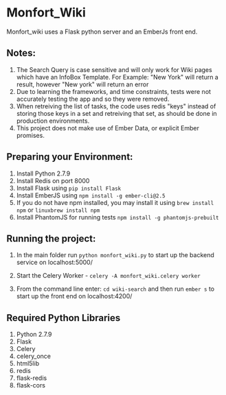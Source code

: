 
# Monfort_Wiki

Monfort_wiki uses a Flask python server and an EmberJs front end.


## Notes:

  1. The Search Query is case sensitive and will only work for Wiki pages which have an InfoBox Template. For Example: "New York" will return a result, however "New york" will return an error
  2. Due to learning the frameworks, and time constraints, tests were not accurately testing the app and so they were removed.
  3. When retreiving the list of tasks, the code uses redis "keys" instead of storing those keys in a set and retreiving that set, as should be done in production environments.
  4. This project does not make use of Ember Data, or explicit Ember promises.

## Preparing your Environment:  
  
  1. Install Python 2.7.9  
  2. Install Redis on port 8000
  3. Install Flask using `pip install Flask`
  4. Install EmberJS using `npm install -g ember-cli@2.5`
  1. If you do not have npm installed, you may install it using `brew install npm` or `linuxbrew install npm`
  5. Install PhantomJS for running tests `npm install -g phantomjs-prebuilt`


## Running the project:

  1. In the main folder run `python monfort_wiki.py` to start up the backend service on localhost:5000/

  2. Start the Celery Worker -  `celery -A monfort_wiki.celery worker`

  3. From the command line enter: `cd wiki-search` and then run `ember s` to start up the front end on localhost:4200/

## Required Python Libraries

  1. Python 2.7.9
  2. Flask
  3. Celery
  4. celery_once
  5. html5lib
  6. redis
  7. flask-redis
  8. flask-cors
